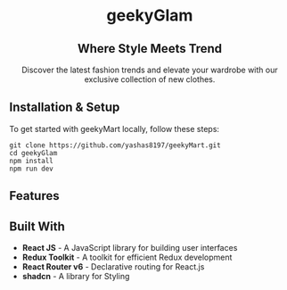 <div align="center">
    <h1 align="center">geekyGlam</h1>
    <h2 align="center">Where Style Meets Trend</h2>
    <p align="center">Discover the latest fashion trends and elevate your wardrobe with our exclusive collection of new clothes.</p>
</div>

## **Installation & Setup**

To get started with geekyMart locally, follow these steps:

    git clone https://github.com/yashas8197/geekyMart.git
    cd geekyGlam
    npm install
    npm run dev

## **Features**

## **Built With**

- **React JS** - A JavaScript library for building user interfaces
- **Redux Toolkit** - A toolkit for efficient Redux development
- **React Router v6** - Declarative routing for React.js
- **shadcn** - A library for Styling
